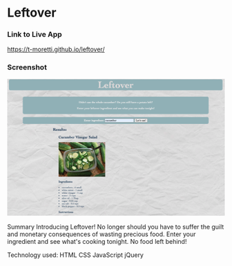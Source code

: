 # Leftover

### Link to Live App 
https://t-moretti.github.io/leftover/

### Screenshot
![screenshot](screenshot.png)

Summary
Introducing Leftover! No longer should you have to suffer the guilt and monetary consequences of wasting precious food. 
Enter your ingredient and see what's cooking tonight. No food left behind!

Technology used: 
HTML
CSS
JavaScript
jQuery
